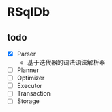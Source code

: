 # RSqlDb

## todo

- [x] Parser
  - 基于迭代器的词法语法解析器
- [ ] Planner
- [ ] Optimizer
- [ ] Executor
- [ ] Transaction
- [ ] Storage